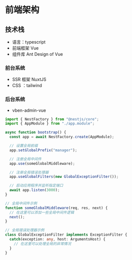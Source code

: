 # 前端架构

## 技术栈

- 语言：typescript
- 前端框架 Vue
- 组件库 Ant Design of Vue

### 前台系统

- SSR 框架 NuxtJS
- CSS ：tailwind

### 后台系统

- vben-admin-vue

```ts
import { NestFactory } from "@nestjs/core";
import { AppModule } from "./app.module";

async function bootstrap() {
  const app = await NestFactory.create(AppModule);

  // 设置全局前缀
  app.setGlobalPrefix("manager");

  // 注册全局中间件
  app.use(someGlobalMiddleware);

  // 注册全局错误处理器
  app.useGlobalFilters(new GlobalExceptionFilter());

  // 启动应用程序并监听指定端口
  await app.listen(3000);
}

// 全局中间件示例
function someGlobalMiddleware(req, res, next) {
  // 在这里可以添加一些全局中间件逻辑
  next();
}

// 全局错误处理器示例
class GlobalExceptionFilter implements ExceptionFilter {
  catch(exception: any, host: ArgumentsHost) {
    // 在这里可以处理全局的异常情况
  }
}
```
